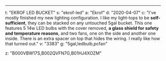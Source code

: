 ---
t: "EKROF LED BUCKET"
s: "ekrof-led"
a: "Ekrof"
d: "2020-04-07"
c: "I've mostly finished my new lighting configuration. I like my light-tops to be <strong>self-sufficient</strong>, they can be stacked on any untouched 5gal bucket. This one features 5 14w LED bulbs with the cover removed, <strong>a glass shield for safety and temperature reasons</strong>, and two fans, one on the side and another one inside. There is an extra spacer on top that hides the wiring. I really like how that turned out."
v: "3383"
g: "5gal,ledbulb,pcfan"

z: "B000VBW17S,B002QVFN7G,B01HJ4XOZM"
